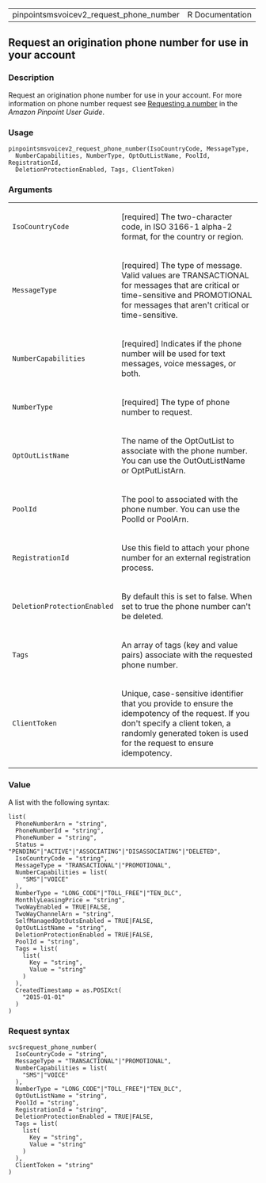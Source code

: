 <table style="width: 100%;">
<tbody>
<tr class="odd">
<td>pinpointsmsvoicev2_request_phone_number</td>
<td style="text-align: right;">R Documentation</td>
</tr>
</tbody>
</table>

## Request an origination phone number for use in your account

### Description

Request an origination phone number for use in your account. For more
information on phone number request see [Requesting a
number](https://docs.aws.amazon.com/pinpoint/latest/userguide/settings-sms-request-number.html)
in the *Amazon Pinpoint User Guide*.

### Usage

    pinpointsmsvoicev2_request_phone_number(IsoCountryCode, MessageType,
      NumberCapabilities, NumberType, OptOutListName, PoolId, RegistrationId,
      DeletionProtectionEnabled, Tags, ClientToken)

### Arguments

<table>
<colgroup>
<col style="width: 35%" />
<col style="width: 65%" />
</colgroup>
<tbody>
<tr class="odd">
<td><code
id="pinpointsmsvoicev2_request_phone_number_:_IsoCountryCode">IsoCountryCode</code></td>
<td><p>[required] The two-character code, in ISO 3166-1 alpha-2 format,
for the country or region.</p></td>
</tr>
<tr class="even">
<td><code
id="pinpointsmsvoicev2_request_phone_number_:_MessageType">MessageType</code></td>
<td><p>[required] The type of message. Valid values are TRANSACTIONAL
for messages that are critical or time-sensitive and PROMOTIONAL for
messages that aren't critical or time-sensitive.</p></td>
</tr>
<tr class="odd">
<td><code
id="pinpointsmsvoicev2_request_phone_number_:_NumberCapabilities">NumberCapabilities</code></td>
<td><p>[required] Indicates if the phone number will be used for text
messages, voice messages, or both.</p></td>
</tr>
<tr class="even">
<td><code
id="pinpointsmsvoicev2_request_phone_number_:_NumberType">NumberType</code></td>
<td><p>[required] The type of phone number to request.</p></td>
</tr>
<tr class="odd">
<td><code
id="pinpointsmsvoicev2_request_phone_number_:_OptOutListName">OptOutListName</code></td>
<td><p>The name of the OptOutList to associate with the phone number.
You can use the OutOutListName or OptPutListArn.</p></td>
</tr>
<tr class="even">
<td><code
id="pinpointsmsvoicev2_request_phone_number_:_PoolId">PoolId</code></td>
<td><p>The pool to associated with the phone number. You can use the
PoolId or PoolArn.</p></td>
</tr>
<tr class="odd">
<td><code
id="pinpointsmsvoicev2_request_phone_number_:_RegistrationId">RegistrationId</code></td>
<td><p>Use this field to attach your phone number for an external
registration process.</p></td>
</tr>
<tr class="even">
<td><code
id="pinpointsmsvoicev2_request_phone_number_:_DeletionProtectionEnabled">DeletionProtectionEnabled</code></td>
<td><p>By default this is set to false. When set to true the phone
number can't be deleted.</p></td>
</tr>
<tr class="odd">
<td><code
id="pinpointsmsvoicev2_request_phone_number_:_Tags">Tags</code></td>
<td><p>An array of tags (key and value pairs) associate with the
requested phone number.</p></td>
</tr>
<tr class="even">
<td><code
id="pinpointsmsvoicev2_request_phone_number_:_ClientToken">ClientToken</code></td>
<td><p>Unique, case-sensitive identifier that you provide to ensure the
idempotency of the request. If you don't specify a client token, a
randomly generated token is used for the request to ensure
idempotency.</p></td>
</tr>
</tbody>
</table>

### Value

A list with the following syntax:

    list(
      PhoneNumberArn = "string",
      PhoneNumberId = "string",
      PhoneNumber = "string",
      Status = "PENDING"|"ACTIVE"|"ASSOCIATING"|"DISASSOCIATING"|"DELETED",
      IsoCountryCode = "string",
      MessageType = "TRANSACTIONAL"|"PROMOTIONAL",
      NumberCapabilities = list(
        "SMS"|"VOICE"
      ),
      NumberType = "LONG_CODE"|"TOLL_FREE"|"TEN_DLC",
      MonthlyLeasingPrice = "string",
      TwoWayEnabled = TRUE|FALSE,
      TwoWayChannelArn = "string",
      SelfManagedOptOutsEnabled = TRUE|FALSE,
      OptOutListName = "string",
      DeletionProtectionEnabled = TRUE|FALSE,
      PoolId = "string",
      Tags = list(
        list(
          Key = "string",
          Value = "string"
        )
      ),
      CreatedTimestamp = as.POSIXct(
        "2015-01-01"
      )
    )

### Request syntax

    svc$request_phone_number(
      IsoCountryCode = "string",
      MessageType = "TRANSACTIONAL"|"PROMOTIONAL",
      NumberCapabilities = list(
        "SMS"|"VOICE"
      ),
      NumberType = "LONG_CODE"|"TOLL_FREE"|"TEN_DLC",
      OptOutListName = "string",
      PoolId = "string",
      RegistrationId = "string",
      DeletionProtectionEnabled = TRUE|FALSE,
      Tags = list(
        list(
          Key = "string",
          Value = "string"
        )
      ),
      ClientToken = "string"
    )
